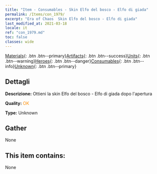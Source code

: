 ```yaml
---
title: "Item - Consumables - Skin Elfo del bosco - Elfo di giada"
permalink: /Items/con_1979/
excerpt: "Era of Chaos  Skin Elfo del bosco - Elfo di giada"
last_modified_at: 2021-03-18
locale: it
ref: "con_1979.md"
toc: false
classes: wide
---
```

 [Materials](/it/Items/){: .btn .btn--primary}[Artifacts](/it/Items/Artifacts/){: .btn .btn--success}[Units](/it/Items/Units/){: .btn .btn--warning}[Heroes](/it/Items/Heroes/){: .btn .btn--danger}[Consumables](/it/Items/Consumables/){: .btn .btn--info}[Unknown](/it/Items/Unknown/){: .btn .btn--primary}

## Dettagli
 **Descrizione:** Ottieni la skin Elfo del bosco - Elfo di giada dopo l'apertura

 **Quality:** <span style="color: #FF8C00">OK</span>

 **Type:** Unknown

## Gather

  None

## This item contains:

  None

